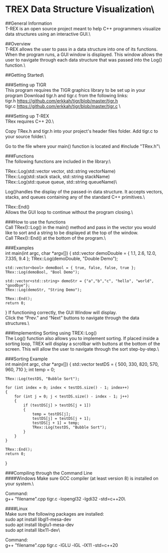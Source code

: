 # TREX Data Structure Visualization\
##General Information\
T-REX is an open source project meant to help C++ programmers visualize data structures using an interactive GUI.\

##Overview\
T-REX allows the user to pass in a data structure into one of its functions. When the program runs, a GUI window is displayed. This window allows the user to navigate through each data structure that was passed into the Log() function.\

##Getting Started\

###Setting up TIGR\
This program requires the TIGR graphics library to be set up in your program
Download tigr.h and tigr.c from the following links:\
tigr.h	https://github.com/erkkah/tigr/blob/master/tigr.h \
tigr.c	https://github.com/erkkah/tigr/blob/master/tigr.c \

###Setting up T-REX\
TRex requires C++ 20.\

Copy TRex.h and tigr.h into your project's header files folder. Add tigr.c to your source folder.\

Go to the file where your main() function is located and #include "TRex.h"\

###Functions\
The following functions are included in the library:\

TRex::Log(std::vector<datatype> vector, std::string vectorName)\
TRex::Log(std::stack<datatype> stack, std::string stackName)\
TRex::Log(std::queue<datatype> queue, std::string queueName)\

Log()handles the display of the passed-in data structure. It accepts vectors, stacks, and queues containing any of the standard C++ primitives.\

TRex::End()\
Allows the GUI loop to continue without the program closing.\

###How to use the functions\
Call TRex()::Log() in the main() method and pass in the vector you would like to sort and a string to be displayed at the top of the window.\
Call TRex()::End() at the bottom of the program.\

###Examples\
int main(int argc, char *argv[])
{
    std::vector<double> demoDouble = { 1.1, 2.6, 12.0, 7.335, 9.4 };
    TRex::Log(demoDouble, "Double Demo");
    
    std::vector<bool> demoBool = { true, false, false, true };
    TRex::Log(demoBool, "Bool Demo");

    std::vector<std::string> demoStr = {"a","b","c", "hello", "world", "goodbye"};
    TRex::Log(demoStr, "String Demo");

    TRex::End();
    return 0;
}
If functioning correctly, the GUI Window will display.\
Click the “Prev.” and “Next” buttons to navigate through the data structures.\

###Implementing Sorting using TREX::Log()\
The Log() function also allows you to implement sorting. If placed inside a sorting loop, TREX will display a scrollbar with buttons at the bottom of the screen. This will allow the user to navigate through the sort step-by-step.\

###Sorting Example\
int main(int argc, char *argv[])
{
    std::vector<int> testDS = { 500, 330, 820, 570, 960, 710 };
    int temp = 0;

    TRex::Log(testDS, "Bubble Sort");

    for (int index = 0; index < testDS.size() - 1; index++)
    {
        for (int j = 0; j < testDS.size() - index - 1; j++)
        {
            if (testDS[j] > testDS[j + 1])
            {
                temp = testDS[j];
                testDS[j] = testDS[j + 1];
                testDS[j + 1] = temp;
                TRex::Log(testDS, "Bubble Sort");
            }
        }
    }

    TRex::End();
    return 0;
}

###Compiling through the Command Line\
####Windows
Make sure GCC compiler (at least version 8) is installed on your system.\

Command:\
g++ "filename".cpp tigr.c -lopengl32 -lgdi32 -std=c++20\

####Linux\
Make sure the following packages are installed:\
sudo apt install libgl1-mesa-dev\
sudo apt install libglu1-mesa-dev\
sudo apt install libx11-dev\

Command:\
g++ "filename".cpp tigr.c -lGLU -lGL -lX11 -std=c++20
